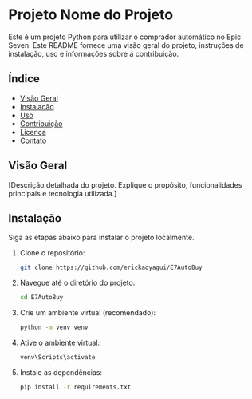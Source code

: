 # Projeto Nome do Projeto

Este é um projeto Python para utilizar o comprador automático no Epic Seven. Este README fornece uma visão geral do projeto, instruções de instalação, uso e informações sobre a contribuição.

## Índice

- [Visão Geral](#visão-geral)
- [Instalação](#instalação)
- [Uso](#uso)
- [Contribuição](#contribuição)
- [Licença](#licença)
- [Contato](#contato)

## Visão Geral

[Descrição detalhada do projeto. Explique o propósito, funcionalidades principais e tecnologia utilizada.]

## Instalação

Siga as etapas abaixo para instalar o projeto localmente.

1. Clone o repositório:
   ```bash
   git clone https://github.com/erickaoyagui/E7AutoBuy

2. Navegue até o diretório do projeto:
   ```bash
   cd E7AutoBuy

3. Crie um ambiente virtual (recomendado):
   ```bash
   python -m venv venv

4. Ative o ambiente virtual:
   ```bash
   venv\Scripts\activate

5. Instale as dependências:
   ```bash
   pip install -r requirements.txt

